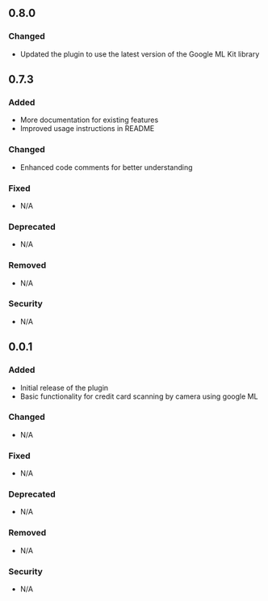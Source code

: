 ## 0.8.0

### Changed
- Updated the plugin to use the latest version of the Google ML Kit library

## 0.7.3

### Added
- More documentation for existing features
- Improved usage instructions in README

### Changed
- Enhanced code comments for better understanding

### Fixed
- N/A

### Deprecated
- N/A

### Removed
- N/A

### Security
- N/A

## 0.0.1

### Added
- Initial release of the plugin
- Basic functionality for credit card scanning by camera using google ML

### Changed
- N/A

### Fixed
- N/A

### Deprecated
- N/A

### Removed
- N/A

### Security
- N/A
